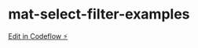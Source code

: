 # mat-select-filter-examples

[Edit in Codeflow ⚡️](https://stackblitz.com/~/github.com/mohanramphp/mat-select-filter-examples)